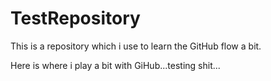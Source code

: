 TestRepository
==============

This is a repository which i use to learn the GitHub flow a bit.

Here is where i play a bit with GiHub...testing shit...


